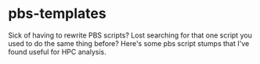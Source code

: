 # pbs-templates
Sick of having to rewrite PBS scripts? Lost searching for that one script you used to do the same thing before? Here's some pbs script stumps that I've found useful for HPC analysis.
